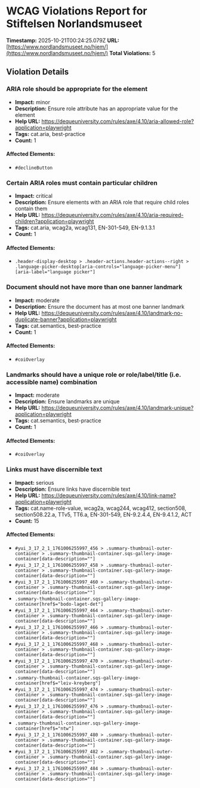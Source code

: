 # WCAG Violations Report for Stiftelsen Norlandsmuseet

**Timestamp:** 2025-10-21T00:24:25.079Z
**URL:** [https://www.nordlandsmuseet.no/hjem/](https://www.nordlandsmuseet.no/hjem/)
**Total Violations:** 5

## Violation Details

### ARIA role should be appropriate for the element

- **Impact:** minor
- **Description:** Ensure role attribute has an appropriate value for the element
- **Help URL:** https://dequeuniversity.com/rules/axe/4.10/aria-allowed-role?application=playwright
- **Tags:** cat.aria, best-practice
- **Count:** 1

#### Affected Elements:

- `#declineButton`

### Certain ARIA roles must contain particular children

- **Impact:** critical
- **Description:** Ensure elements with an ARIA role that require child roles contain them
- **Help URL:** https://dequeuniversity.com/rules/axe/4.10/aria-required-children?application=playwright
- **Tags:** cat.aria, wcag2a, wcag131, EN-301-549, EN-9.1.3.1
- **Count:** 1

#### Affected Elements:

- `.header-display-desktop > .header-actions.header-actions--right > .language-picker-desktop[aria-controls="language-picker-menu"][aria-label="language picker"]`

### Document should not have more than one banner landmark

- **Impact:** moderate
- **Description:** Ensure the document has at most one banner landmark
- **Help URL:** https://dequeuniversity.com/rules/axe/4.10/landmark-no-duplicate-banner?application=playwright
- **Tags:** cat.semantics, best-practice
- **Count:** 1

#### Affected Elements:

- `#coiOverlay`

### Landmarks should have a unique role or role/label/title (i.e. accessible name) combination

- **Impact:** moderate
- **Description:** Ensure landmarks are unique
- **Help URL:** https://dequeuniversity.com/rules/axe/4.10/landmark-unique?application=playwright
- **Tags:** cat.semantics, best-practice
- **Count:** 1

#### Affected Elements:

- `#coiOverlay`

### Links must have discernible text

- **Impact:** serious
- **Description:** Ensure links have discernible text
- **Help URL:** https://dequeuniversity.com/rules/axe/4.10/link-name?application=playwright
- **Tags:** cat.name-role-value, wcag2a, wcag244, wcag412, section508, section508.22.a, TTv5, TT6.a, EN-301-549, EN-9.2.4.4, EN-9.4.1.2, ACT
- **Count:** 15

#### Affected Elements:

- `#yui_3_17_2_1_1761006255997_456 > .summary-thumbnail-outer-container > .summary-thumbnail-container.sqs-gallery-image-container[data-description=""]`
- `#yui_3_17_2_1_1761006255997_458 > .summary-thumbnail-outer-container > .summary-thumbnail-container.sqs-gallery-image-container[data-description=""]`
- `#yui_3_17_2_1_1761006255997_460 > .summary-thumbnail-outer-container > .summary-thumbnail-container.sqs-gallery-image-container[data-description=""]`
- `.summary-thumbnail-container.sqs-gallery-image-container[href$="bodo-laget-det"]`
- `#yui_3_17_2_1_1761006255997_464 > .summary-thumbnail-outer-container > .summary-thumbnail-container.sqs-gallery-image-container[data-description=""]`
- `#yui_3_17_2_1_1761006255997_466 > .summary-thumbnail-outer-container > .summary-thumbnail-container.sqs-gallery-image-container[data-description=""]`
- `#yui_3_17_2_1_1761006255997_468 > .summary-thumbnail-outer-container > .summary-thumbnail-container.sqs-gallery-image-container[data-description=""]`
- `#yui_3_17_2_1_1761006255997_470 > .summary-thumbnail-outer-container > .summary-thumbnail-container.sqs-gallery-image-container[data-description=""]`
- `.summary-thumbnail-container.sqs-gallery-image-container[href$="leiv-kreyberg"]`
- `#yui_3_17_2_1_1761006255997_474 > .summary-thumbnail-outer-container > .summary-thumbnail-container.sqs-gallery-image-container[data-description=""]`
- `#yui_3_17_2_1_1761006255997_476 > .summary-thumbnail-outer-container > .summary-thumbnail-container.sqs-gallery-image-container[data-description=""]`
- `.summary-thumbnail-container.sqs-gallery-image-container[href$="ntw"]`
- `#yui_3_17_2_1_1761006255997_480 > .summary-thumbnail-outer-container > .summary-thumbnail-container.sqs-gallery-image-container[data-description=""]`
- `#yui_3_17_2_1_1761006255997_482 > .summary-thumbnail-outer-container > .summary-thumbnail-container.sqs-gallery-image-container[data-description=""]`
- `#yui_3_17_2_1_1761006255997_484 > .summary-thumbnail-outer-container > .summary-thumbnail-container.sqs-gallery-image-container[data-description=""]`
